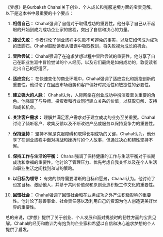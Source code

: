 《梦想》是Gurbaksh Chahal关于创业、个人成长和克服逆境方面的宝贵见解。以下是这本书中最重要的十个要点：

1. **相信自己：** Chahal强调了自信对于取得成功的重要性。他分享了自己从不起眼的开始到成为成功企业家的旅程，突出了自信和决心的力量。

2. **接受失败：** 作者讨论了创业旅程中失败不可避免的事实，以及它如何成为成功的垫脚石。Chahal鼓励读者从错误中吸取教训，将失败视为成长的机会。

3. **冒险尝试：** Chahal强调了在追求梦想过程中冒险尝试的重要性。他分享了自己在职业生涯中冒险尝试的个人经历，以及它们最终是如何成功的，敦促读者走出自己的舒适区。

4. **适应变化：** 在快速变化的商业环境中，Chahal强调了适应变化和拥抱创新的重要性。他讨论了在回应市场趋势和客户偏好时灵活性和敏捷性的必要性。

5. **建立强大的人脉：** Chahal认为，人际网络在创业成功中扮演着至关重要的角色。他强调了与导师、投资者和行业同行建立关系的价值，以获取见解、支持和成长机会。

6. **关注客户需求：** 理解并满足客户需求对于建立成功的业务至关重要。Chahal讨论了倾听客户、收集反馈以及不断改进产品或服务以保持竞争力的重要性。

7. **保持坚持：** 坚持不懈是克服障碍和取得长期成功的关键，Chahal认为。他分享了在创业旅程中面对挑战和挫折时的个人故事，但通过决心和韧性坚持不懈。

8. **保持工作与生活的平衡：** Chahal强调了保持健康的工作与生活平衡对于长期成功和幸福的重要性。他讨论了管理压力、优先考虑自我关怀以及在个人生活和职业生活之间找到和谐的策略。

9. **以目标为领导：** 有效的领导需要清晰的目标和愿景，Chahal认为。他讨论了设定目标、激励他人，并基于共同价值观和原则营造积极工作文化的重要性。

10. **回馈社会：** Chahal强调了回馈社会和在业务成功之外产生积极影响的重要性。他讨论了慈善事业、社会责任感以及利用自己的资源为他人创造更美好世界的重要性。

总的来说，《梦想》提供了关于创业、个人发展和面对挑战时的韧性方面的宝贵见解。Chahal的经历和教训为有抱负的企业家和希望以自信和决心追求梦想的个人提供了启发。